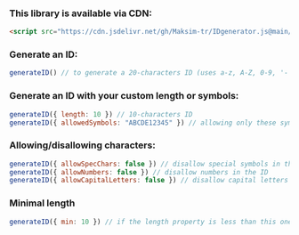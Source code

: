 ### This library is available via CDN:
```HTML
<script src="https://cdn.jsdelivr.net/gh/Maksim-tr/IDgenerator.js@main/idgenerator.min.js"></script>
```

### Generate an ID:
```JavaScript
generateID() // to generate a 20-characters ID (uses a-z, A-Z, 0-9, '-' and '_' symbols) 
```
### Generate an ID with your custom length or symbols:
```JavaScript
generateID({ length: 10 }) // 10-characters ID
generateID({ allowedSymbols: "ABCDE12345" }) // allowing only these symbols. But the next functions can forbide ones of them
```
### Allowing/disallowing characters:
```JavaScript
generateID({ allowSpecChars: false }) // disallow special symbols in the ID
generateID({ allowNumbers: false }) // disallow numbers in the ID
generateID({ allowCapitalLetters: false }) // disallow capital letters in the ID
```
### Minimal length
```JavaScript
generateID({ min: 10 }) // if the length property is less than this one, the ID will be 10-characters
```
